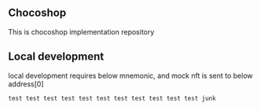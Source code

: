 ## Chocoshop

This is chocoshop implementation repository

## Local development

local development requires below mnemonic, and mock nft is sent to below address[0]

```
test test test test test test test test test test test junk
```

